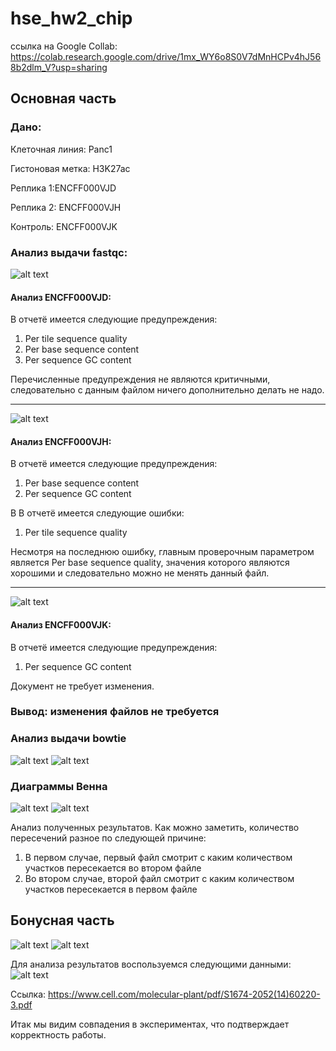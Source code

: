 # hse_hw2_chip

ссылка на Google Collab: https://colab.research.google.com/drive/1mx_WY6o8S0V7dMnHCPv4hJ568b2dlm_V?usp=sharing

## Основная часть

### Дано:

Клеточная линия: Panc1

Гистоновая метка: H3K27ac

Реплика 1:ENCFF000VJD

Реплика 2: ENCFF000VJH

Контроль: ENCFF000VJK


### Анализ выдачи fastqc:
![alt text](fastqc_pic/Fastqc_VJD.png)
#### Анализ ENCFF000VJD:
В отчетё имеется следующие предупреждения:
1) Per tile sequence quality
2) Per base sequence content
3) Per sequence GC content

Перечисленные предупреждения не являются критичными, следовательно с данным файлом ничего дополнительно делать не надо.
________________

![alt text](fastqc_pic/Fastqc_VJH.png)
#### Анализ ENCFF000VJH:
В отчетё имеется следующие предупреждения:
1) Per base sequence content
2) Per sequence GC content

В В отчетё имеется следующие ошибки:
1) Per tile sequence quality

Несмотря на последнюю ошибку, главным проверочным параметром является Per base sequence quality, значения которого являются хорошими и следовательно можно не менять данный файл.
________________

![alt text](fastqc_pic/Fastqc_VJK.png)
#### Анализ ENCFF000VJK:

В отчетё имеется следующие предупреждения:
1) Per sequence GC content

Документ не требует изменения.

### Вывод: изменения файлов не требуется

### Анализ выдачи bowtie
![alt text](table.png)
![alt text](tablepr.png)

### Диаграммы Венна 

![alt text](venn_pic/BLZ+NA.png)
![alt text](venn_pic/NA+BLZ.png)


Анализ полученных результатов. 
Как можно заметить, количество пересечений разное по следующей причине:
1) В первом случае, первый файл смотрит с каким количеством участков пересекается во втором файле
2) Во втором случае, второй файл смотрит с каким количеством участков пересекается в первом файле


## Бонусная часть

![alt text](res_pic/KMQ.png)
![alt text](res_pic/FBA.png)

Для анализа результатов воспользуемся следующими данными:
![alt text](bonus.png)

Ссылка: https://www.cell.com/molecular-plant/pdf/S1674-2052(14)60220-3.pdf

Итак мы видим совпадения в экспериментах, что подтверждает корректность работы. 


